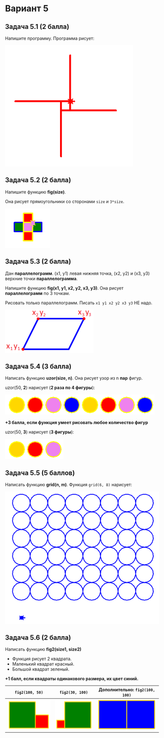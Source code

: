# Вариант 5

## Задача 5.1 (2 балла)

Напишите программу. Программа рисует:

![img/simple/p5.png](img/simple/p5.png)

## Задача 5.2 (2 балла)

Напишите функцию **fig(size)**. 

Она рисует прямоугольники со сторонами `size` и `3*size`.

![img/simple/pf5.png](img/simple/pf5.png)

## Задача 5.3 (2 балла)

Дан **параллелограмм**. (x1, y1) левая нижняя точка, (x2, y2) и (x3, y3) верхние точки **параллелограмма**.

Напишите функцию **fig(x1, y1, x2, y2, x3, y3)**. Она рисует **параллелограмм** по 3 точкам. 

Рисовать только параллелограмм. Писать `x1 y1 x2 y2 x3 y3` НЕ надо.

![img/geom/kr7_1.png](img/geom/kr7_1.png)

## Задача 5.4 (3 балла)

Написать функцию **uzor(size, n)**. Она рисует узор из n **пар** фигур.

uzor(50, <b>2</b>) нарисует (**2 раза по 4 фигуры**):

![img/for/t2_5_1.png](img/for/t2_5_1.png)

**+3 балла, если функция умеет рисовать любое количество фигур**

uzor(50, <b>3</b>) нарисует (**3 фигуры**):

![img/for/t2_5_2.png](img/for/t2_5_2.png)

## Задача 5.5 (5 баллов)

Написать функцию **grid(n, m)**. Функция `grid(6, 8)` нарисует:

![img/for2/grid4.png](img/for2/grid5.png)


## Задача 5.6 (2 балла)

Написать функцию **fig2(size1, size2)**

* Функция рисует 2 квадрата.
* Маленький квадрат красный.
* Большой квадрат зеленый.

**+1 балл, если квадраты одинакового размера, их цвет синий.**

| `fig2(100, 50)` | `fig2(30, 100)` | Дополнительно: `fig2(100, 100)` |
|----|----|----|
| ![img/if/if2_5_1.png](img/if/if2_5_1.png) |  ![img/if/if2_5_2.png](img/if/if2_5_2.png)  | ![img/if/if2_5_3.png](img/if/if2_5_3.png) |

